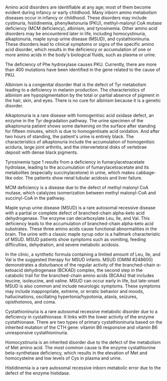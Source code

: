 Amino acid disorders are identifiable at any age; most of them become evident during infancy or early childhood. Many inborn amino metabolism diseases occur in infancy or childhood. These disorders may include cystinuria, histidinemia, phenylketonuria (PKU), methyl-malonyl CoA mutase deficiency (MCM deficiency), albinism, and tyrosinemia. Other amino acid disorders may be encountered later in life, including homocystinuria, alkaptonuria, maple syrup urine disease (MSUD), and cystathioninuria. These disorders lead to clinical symptoms or signs of the specific amino acid disorder, which results in the deficiency or accumulation of one or more amino acids in the body's biological fluids, such as plasma or urine.

The deficiency of Phe hydroxylase causes PKU. Currently, there are more than 400 mutations have been identified in the gene related to the cause of PKU.

Albinism is a congenital disorder that is the defect of Tyr metabolism leading to a deficiency in melanin production. The characteristics of albinism are hypopigmentation by the total or partial absence of pigment in the hair, skin, and eyes. There is no cure for albinism because it is a genetic disorder.

Alkaptonuria is a rare disease with homogentisic acid oxidase defect, an enzyme in the Tyr degradation pathway. The urine specimen of the alkaptonuria patient shows some darkening on the surface after standing for fifteen minutes, which is due to homogentisate acid oxidation. And after two hours of standing, the patient's urine is entirely black. The characteristics of alkaptonuria include the accumulation of homogentisic aciduria, large joint arthritis, and the intervertebral disks of vertebrae deposit with dense black pigments.

Tyrosinemia type 1 results from a deficiency in fumarylacetoacetate hydrolase, leading to the accumulation of fumarylacetoacetate and its metabolites (especially succinylacetone) in urine, which makes cabbage-like odor. The patients show renal tubular acidosis and liver failure.

MCM deficiency is a disease due to the defect of methyl malonyl CoA mutase, which catalyzes isomerization between methyl malonyl-CoA and succinyl-CoA in the pathway.

Maple syrup urine disease (MSUD) is a rare autosomal recessive disease with a partial or complete defect of branched-chain alpha-keto acid dehydrogenase. The enzyme can decarboxylate Leu, Ile, and Val. This deficiency leads to the accumulation of branched-chain alpha-keto acid substrates. These three amino acids cause functional abnormalities in the brain. The urine with a classic maple syrup odor is a hallmark characteristic of MSUD. MSUD patients show symptoms such as vomiting, feeding difficulties, dehydration, and severe metabolic acidosis.

In the clinic, a synthetic formula containing a limited amount of Leu, Ile, and Val is the suggested therapy for MSUD infants. MSUD (OMIM #248600) demonstrates a disturbance of the regular activity of the branched-chain α-ketoacid dehydrogenase (BCKAD) complex, the second step in the catabolic trail for the branched-chain amino acids (BCAAs) that includes leucine, isoleucine, and valine. MSUD can occur early in life, but late-onset MSUD is also common and include neurologic symptoms. These symptoms may include inappropriate, extreme, or erratic behavior and moods, hallucinations, oscillating hypertonia/hypotonia, ataxia, seizures, opisthotonos, and coma.

Cystathioninuria is a rare autosomal recessive metabolic disorder due to a deficiency in cystathionase. It links with the lower activity of the enzyme cystathionase. There are two types of primary cystathioninuria based on the inherited mutation of the CTH gene: vitamin B6 responsive and vitamin B6 unresponsive cystathioninuria.

Homocystinuria is an inherited disorder due to the defect of the metabolism of Met amino acid. The most common cause is the enzyme cystathionine beta-synthetase deficiency, which results in the elevation of Met and homocysteine and low levels of Cys in plasma and urine.

Histidinemia is a rare autosomal recessive inborn metabolic error due to the defect of the enzyme histidase.
